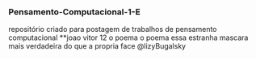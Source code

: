### Pensamento-Computacional-1-E
repositório criado para postagem de trabalhos de pensamento computacional
**joao vitor 12
o poema o poema 
essa estranha
mascara mais
verdadeira do 
que a propria 
     face
@lizyBugalsky
